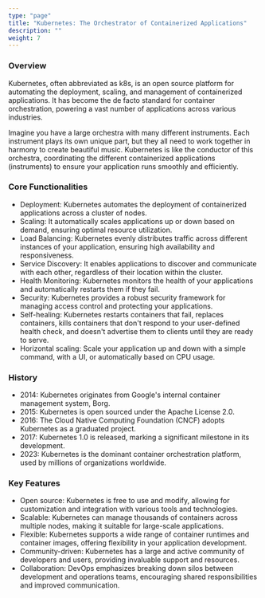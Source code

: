 ```yaml
---
type: "page"
title: "Kubernetes: The Orchestrator of Containerized Applications"
description: ""
weight: 7
---
```



### Overview
Kubernetes, often abbreviated as k8s, is an open source platform for automating the deployment, scaling, and management of containerized applications. It has become the de facto standard for container orchestration, powering a vast number of applications across various industries.

Imagine you have a large orchestra with many different instruments. Each instrument plays its own unique part, but they all need to work together in harmony to create beautiful music. Kubernetes is like the conductor of this orchestra, coordinating the different containerized applications (instruments) to ensure your application runs smoothly and efficiently.

### Core Functionalities

- Deployment: Kubernetes automates the deployment of containerized applications across a cluster of nodes.
- Scaling: It automatically scales applications up or down based on demand, ensuring optimal resource utilization.
- Load Balancing: Kubernetes evenly distributes traffic across different instances of your application, ensuring high availability and responsiveness.
- Service Discovery: It enables applications to discover and communicate with each other, regardless of their location within the cluster.
- Health Monitoring: Kubernetes monitors the health of your applications and automatically restarts them if they fail.
- Security: Kubernetes provides a robust security framework for managing access control and protecting your applications.
- Self-healing: Kubernetes restarts containers that fail, replaces containers, kills containers that don't respond to your user-defined health check, and doesn't advertise them to clients until they are ready to serve.
- Horizontal scaling: Scale your application up and down with a simple command, with a UI, or automatically based on CPU usage.

### History

- 2014: Kubernetes originates from Google's internal container management system, Borg.
- 2015: Kubernetes is open sourced under the Apache License 2.0.
- 2016: The Cloud Native Computing Foundation (CNCF) adopts Kubernetes as a graduated project.
- 2017: Kubernetes 1.0 is released, marking a significant milestone in its development.
- 2023: Kubernetes is the dominant container orchestration platform, used by millions of organizations worldwide.

### Key Features

- Open source: Kubernetes is free to use and modify, allowing for customization and integration with various tools and technologies.
- Scalable: Kubernetes can manage thousands of containers across multiple nodes, making it suitable for large-scale applications.
- Flexible: Kubernetes supports a wide range of container runtimes and container images, offering flexibility in your application development.
- Community-driven: Kubernetes has a large and active community of developers and users, providing invaluable support and resources.
- Collaboration: DevOps emphasizes breaking down silos between development and operations teams, encouraging shared responsibilities and improved communication.